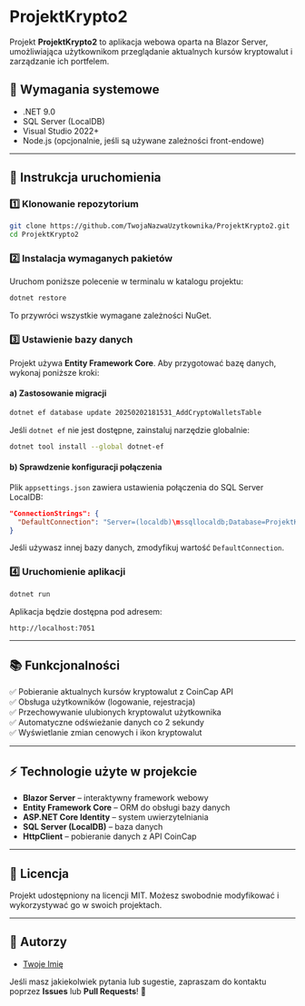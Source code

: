 # ProjektKrypto2

Projekt **ProjektKrypto2** to aplikacja webowa oparta na Blazor Server, umożliwiająca użytkownikom przeglądanie aktualnych kursów kryptowalut i zarządzanie ich portfelem.

## 📌 **Wymagania systemowe**
- .NET 9.0
- SQL Server (LocalDB)
- Visual Studio 2022+
- Node.js (opcjonalnie, jeśli są używane zależności front-endowe)

---

## 🚀 **Instrukcja uruchomienia**

### 1️⃣ **Klonowanie repozytorium**
```bash
git clone https://github.com/TwojaNazwaUzytkownika/ProjektKrypto2.git
cd ProjektKrypto2
```

### 2️⃣ **Instalacja wymaganych pakietów**
Uruchom poniższe polecenie w terminalu w katalogu projektu:
```bash
dotnet restore
```
To przywróci wszystkie wymagane zależności NuGet.

### 3️⃣ **Ustawienie bazy danych**
Projekt używa **Entity Framework Core**. Aby przygotować bazę danych, wykonaj poniższe kroki:

#### a) **Zastosowanie migracji**
```bash
dotnet ef database update 20250202181531_AddCryptoWalletsTable
```

Jeśli `dotnet ef` nie jest dostępne, zainstaluj narzędzie globalnie:
```bash
dotnet tool install --global dotnet-ef
```

#### b) **Sprawdzenie konfiguracji połączenia**
Plik `appsettings.json` zawiera ustawienia połączenia do SQL Server LocalDB:
```json
"ConnectionStrings": {
  "DefaultConnection": "Server=(localdb)\mssqllocaldb;Database=ProjektKrypto2;Trusted_Connection=True;MultipleActiveResultSets=true"
}
```
Jeśli używasz innej bazy danych, zmodyfikuj wartość `DefaultConnection`.

### 4️⃣ **Uruchomienie aplikacji**
```bash
dotnet run
```
Aplikacja będzie dostępna pod adresem:
```
http://localhost:7051
```

---

## 📚 **Funkcjonalności**
✅ Pobieranie aktualnych kursów kryptowalut z CoinCap API  
✅ Obsługa użytkowników (logowanie, rejestracja)  
✅ Przechowywanie ulubionych kryptowalut użytkownika  
✅ Automatyczne odświeżanie danych co 2 sekundy  
✅ Wyświetlanie zmian cenowych i ikon kryptowalut  

---

## ⚡ **Technologie użyte w projekcie**
- **Blazor Server** – interaktywny framework webowy
- **Entity Framework Core** – ORM do obsługi bazy danych
- **ASP.NET Core Identity** – system uwierzytelniania
- **SQL Server (LocalDB)** – baza danych
- **HttpClient** – pobieranie danych z API CoinCap

---

## 📄 **Licencja**
Projekt udostępniony na licencji MIT. Możesz swobodnie modyfikować i wykorzystywać go w swoich projektach.

---

## 👥 **Autorzy**
- [Twoje Imię](https://github.com/TwojaNazwaUzytkownika)

Jeśli masz jakiekolwiek pytania lub sugestie, zapraszam do kontaktu poprzez **Issues** lub **Pull Requests**! 🚀
